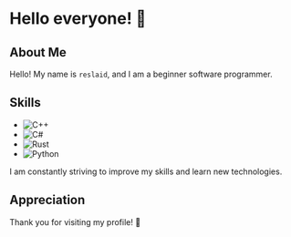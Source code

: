 # Hello everyone! 👋

## About Me

Hello! My name is `reslaid`, and I am a beginner software programmer.

## Skills

- ![C++](https://img.shields.io/badge/C++-blue.svg)
- ![C#](https://img.shields.io/badge/C%23-.NET-green.svg)
- ![Rust](img.shields.io/badge/rust-red.svg)
- ![Python](https://img.shields.io/badge/Python-yellow.svg)

I am constantly striving to improve my skills and learn new technologies.

## Appreciation

Thank you for visiting my profile! 🚀
